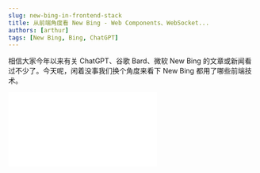 ```yaml
---
slug: new-bing-in-frontend-stack
title: 从前端角度看 New Bing - Web Components、WebSocket...
authors: [arthur]
tags: [New Bing, Bing, ChatGPT]
---
```


相信大家今年以来有关 ChatGPT、谷歌 Bard、微软 New Bing 的文章或新闻看过不少了。今天呢，闲着没事我们换个角度来看下 New Bing 都用了哪些前端技术。

<div style={{
  position: 'relative',
  width: '100%',
  paddingBottom: '56.25%',
  height: 0,
  overflow: 'hidden',
}}>
  <iframe
    src="//player.bilibili.com/player.html?isOutside=true&aid=227303765&bvid=BV1Jh411M7T1&cid=1089442059&p=1&autoplay=0"
    scrolling="no"
    frameBorder="no"
    allowFullScreen
    style={{
      position: 'absolute',
      top: 0,
      left: 0,
      width: '100%',
      height: '100%',
    }}
  />
</div>

## Web Components 和 Fast

<!-- truncate -->

首先打开 [Bing](https://www.bing.com/?mkt=en-us&cc=us) 首页，搜索任意内容，打开开发者工具（Windows: F12，Mac: ⌥ + ⌘ + i），然后定位 Chat 的元素。可以发现整个 New Bing 都是在 id 为`b_sydConvCont`的 div 下，它的全称应该是`bing sydney conversation content`，sydney 就是 Chat 聊天机器人的内部代号。

![](https://cos.codec.wang/new-bing-frontend-html-mode.jpg)

当我们在 Search 和 Chat 模式来回切换的时候，可以发现`cib-serp`标签的 mode 属性会在`off-stage`和`conversation`之间变化，手动更改这个 mode 值也可以实现两个模式的切换。继续展开`cib-serp`组件的 shadow-root 就可以看到整个 Chat 模式的 DOM 结构了。

![](https://cos.codec.wang/new-bing-frontend-web-components.jpg)

到这大家应该也发现了：用中划线连接的标签名，又用了 Shadow DOM，没错**整个 Chat 模式都是用 Web Components 来实现的**，它是现代浏览器原生支持的组件化技术，不过目前用的不算多，大部分还是 React/Vue。既然用了 Web Components，那样式自然就可以做到组件化封装。查看元素的样式可以发现，为了复用和更好地控制样式，Bing 使用了 CSS 的变量。

另外，在 HTML 元素中会看到`fast-xxx`之类的注释。为了便于看源码（虽然都是压缩过的...），可以保存网页，然后用 VSCode 打开，搜索 fast，结果如下。所以 Bing 使用的应该是 [Fast](https://www.fast.design/) 框架，毕竟 Fast 也是微软自家的，没毛病。

![](https://cos.codec.wang/new-bing-frontend-fast.jpg)

整体看下来 Chat 的布局还是蛮简单的，相信熟悉 React/Vue 的同学应该很快就能复刻出一套。

```bash
cib-serp
├── cib-conversation
│   ├── cib-chat-main
│   │   ├── cib-welcome-container
│   │   ├── cib-chat-turn
│   │   │   └── cib-message-group
│   │   │       └── cib-message
│   │   └── cib-notification-container
│   └── cib-suggestion-bar
└── cib-action-bar
```

## WebSocket 长连接

GPT 是一种 Generative 生成式的语言模型，简单理解就是每次生成的文本都会拼接到原来的文本后面用于下一次生成，如此循环直到结束。这也是为什么我们看到 Bing 的回答是一段一段“冒”出来的，而不是直接出来。那从前端来看，就需要一个长连接的通讯方式，让服务端不断地发送消息到前端渲染。

打开开发者工具 - 网络，为了便于查看先清空列表，这时候如果我们在 Chat 里发送一条消息，Bing 会发起一个 `wss://sydney.bing.com/sydney/ChatHub` 的请求，`wss`也就是 WebSocket Secure 协议的缩写。WebSocket 是支持客户端和服务端之间双向通信的长连接协议，Secure 的意思是在 WebSocket 基础上提供 `SSL/TLS` 加密，有点类似于 HTTP 和 HTTPS 的关系：

![](https://cos.codec.wang/new-bing-frontend-wss.jpg)

查看`wss`的消息列表，在答案生成的过程中，服务端会不断地向浏览器发送 JSON 消息，下面是我格式化后的一条。可以看到其中`text`字段就是实际的消息内容，它会不断地拼接："a" -> "ab" -> "abc"...，前端也会跟着不断地渲染，**仔细看会发现它实际是 Markdown 格式**。

````json
{
  "type": 1,
  "target": "update",
  "arguments": [
    {
      "messages": [
        {
          "text": "Here's an example Python code to extract URL parameters using `urlparse` and `parse_qs` functions from the `urllib.parse` module:\n\n```\nfrom urllib.parse import urlparse, parse_qs\n\nurl = \"https://www.example.com/some_path?some_key=some_value&another_key=another_value\"\nparsed_url = urlparse(url)\nparams = parse_qs(parsed_url.query)\n\nprint(params)\n```\n\nIn this example, we first import the necessary modules. Then we define",
          "author": "bot",
          "createdAt": "2023-04-08T13:16:20.1700814+00:00",
          "timestamp": "2023-04-08T13:16:20.1700814+00:00",
          "messageId": "23f57b4c-467f-4271-83bd-59a839cf910e",
          "offense": "Unknown",
          "adaptiveCards": [...],
      "requestId": "2ae3d244-c6a5-4f8a-82f7-45ce0e07e6f5"
    }
  ]
}
````

## Markdown 渲染

既然后台返回的是 Markdown，前端就需要将它转换成 HTML 渲染出来。有很多成熟优秀的库可以做这件事，比如 marked、markdown-it 等等。我在 Bing 的代码里面全局搜了一下，Bing 用的是 [markdown-it](https://github.com/markdown-it/markdown-it)。

![](https://cos.codec.wang/new-bing-frontend-markdown-it.jpg)

markdown-it 配合一些插件就可以显示比较丰富的格式，比如 LaTex 公式、脚注等等。

## iframe 嵌入 Bing 搜索结果

New Bing 有时候会在回答结果的下面多一个更多内容的卡片，比如问它"北京的天气"、"最新的新闻"、"Tom Cruise 的照片"等等，这让 Bing 的功能体验更加丰富。前面我们说到 message 实际上是 Markdown，显然用 Markdown 是很难渲染出这么复杂的 UI/UX 内容的。查看元素会发现这一块其实是 iframe，再看 [iframe/src](https://www.bing.com/search?showselans=1&IG=0947A48C570E4219857147B1BCF67105&IID=SERP.5027&cw=561&ch=733&kseed=7500&SFX=2&q=Tom+Cruise%E7%9A%84%E7%85%A7%E7%89%87&iframeid=ed7c3dd6-226b-44ae-87fe-16622956b590) 属性值，它实际是将 Bing 的搜索结果页面嵌入了进来：

![](https://cos.codec.wang/new-bing-front-end-iframe.jpg)

## CIB

以上就是大概扒了扒 New Bing 前端的内容，总结下 New Bing 用到的前端技术：Web Components、Shadow DOM、WebSocket、iframe 等。当然还可以更深地挖，比如我们前面看到所有的组件都以`cib`开头，假如你在源码中搜索`cib`，会找到`window.CIB`这个全局挂载的变量，然后在控制台打印`CIB`，会发现很多 Chat 模式的配置选项和方法，非常好玩，就留给大家去摸索吧（其实是我写不动了 🤣）。需要提醒的是网上有些绕开 Bing 限制的手段，尽量还是少用，避免被 ban。最后，有谁能猜到缩写`cib`代表什么～？🙃

![](https://cos.codec.wang/new-bing-frontend-window-cib.jpg)
